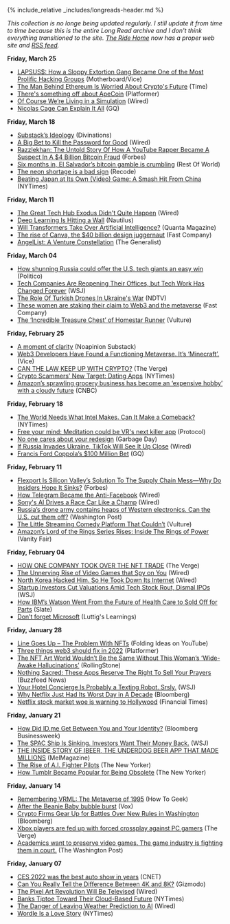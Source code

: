 {% include_relative _includes/longreads-header.md %}

_This collection is no longe being updated regularly. I still update it from time to time because this is the entire Long Read archive and I don't think everything transitioned to the site. [The Ride Home](https://www.ridehome.info/podcast/techmeme-ride-home/) now has a proper web site and [RSS feed](https://feedly.com/i/subscription/feed/https://www.ridehome.info/rss/)._

**Friday, March 25**
  * [LAPSUS$: How a Sloppy Extortion Gang Became One of the Most Prolific Hacking Groups](https://www.vice.com/en/article/3abedn/who-is-lapsus-hacking-gang) (Motherboard/Vice)
  * [The Man Behind Ethereum Is Worried About Crypto's Future](https://time.com/6158182/vitalik-buterin-ethereum-profile/?utm_source=pocket&utm_medium=email&utm_campaign=pockethits) (Time)
  * [There's something off about ApeCoin](https://www.platformer.news/p/theres-something-off-about-apecoin?s=w) (Platformer)
  * [Of Course We’re Living in a Simulation](https://www.wired.com/story/living-in-a-simulation/?src=longreads) (Wired)
  * [Nicolas Cage Can Explain It All](https://www.gq.com/story/nicolas-cage-april-cover-profile) (GQ)


**Friday, March 18**
  * [Substack’s Ideology](https://every.to/divinations/substack-s-ideology) (Divinations)
  * [A Big Bet to Kill the Password for Good](https://www.wired.com/story/fido-alliance-ios-android-password-replacement/) (Wired)
  * [Razzlekhan: The Untold Story Of How A YouTube Rapper Became A Suspect In A $4 Billion Bitcoin Fraud](https://www.forbes.com/sites/cyrusfarivar/2022/03/17/razzlekhan-bitcoin-heather-morgan/?sh=6c0511ec15f8) (Forbes)
  * [Six months in, El Salvador’s bitcoin gamble is crumbling](https://restofworld.org/2022/el-salvador-bitcoin/) (Rest Of World)
  * [The neon shortage is a bad sign](https://www.vox.com/recode/22983468/neon-shortage-chips-semiconductors-russia-ukraine) (Recode)
  * [Beating Japan at Its Own (Video) Game: A Smash Hit From China](https://www.nytimes.com/2022/03/16/business/genshin-impact-china-japan.html) (NYTimes)


**Friday, March 11**
  * [The Great Tech Hub Exodus Didn't Quite Happen](https://www.wired.com/story/pandemic-remote-working-fail/) (Wired)
  * [Deep Learning Is Hitting a Wall](https://nautil.us/deep-learning-is-hitting-a-wall-14467/) (Nautilus)
  * [Will Transformers Take Over Artificial Intelligence?](https://www.quantamagazine.org/will-transformers-take-over-artificial-intelligence-20220310/) (Quanta Magazine)
  * [The rise of Canva, the $40 billion design juggernaut](https://www.fastcompany.com/90721894/canva-design-platform-most-innovative-companies) (Fast Company)
  * [AngelList: A Venture Constellation](https://www.readthegeneralist.com/briefing/angellist) (The Generalist)

**Friday, March 04**
  * [How shunning Russia could offer the U.S. tech giants an easy win](https://www.politico.com/news/2022/03/04/u-s-tech-russia-money-00014067) (Politico)
  * [Tech Companies Are Reopening Their Offices, but Tech Work Has Changed Forever](https://www.wsj.com/articles/tech-companies-reopen-their-offices-facebook-google-11646365155?mod=djemalertNEWS) (WSJ)
  * [The Role Of Turkish Drones In Ukraine's War](https://www.ndtv.com/world-news/the-role-of-turkish-drones-in-ukraines-war-2799563) (NDTV)
  * [These women are staking their claim to Web3 and the metaverse](https://www.fastcompany.com/90722634/women-web3-metaverse) (Fast Company)
  * [The ‘Incredible Treasure Chest’ of Homestar Runner](https://www.vulture.com/article/homestar-runner-krister-johnson-interview.html) (Vulture)


**Friday, February 25**
  * [A moment of clarity](https://noahpinion.substack.com/p/a-moment-of-clarity?utm_source=url) (Noapinion Substack)
  * [Web3 Developers Have Found a Functioning Metaverse. It’s ‘Minecraft’.](https://www.vice.com/en/article/wxd4w5/web3-developers-have-discovered-a-functioning-metaverse-its-minecraft) (Vice)
  * [CAN THE LAW KEEP UP WITH CRYPTO?](https://www.theverge.com/22944579/crypto-bitcoin-internet-law-nft-tiktok-dances-tonya-evans-interview?scrolla=5eb6d68b7fedc32c19ef33b4) (The Verge)
  * [Crypto Scammers’ New Target: Dating Apps](https://www.nytimes.com/2022/02/21/technology/crypto-scammers-new-target-dating-apps.html?partner=slack&smid=sl-share) (NYTimes)
  * [Amazon’s sprawling grocery business has become an ‘expensive hobby’ with a cloudy future](https://www.cnbc.com/2022/02/19/amazons-sprawling-grocery-business-has-become-an-expensive-hobby.html) (CNBC)


**Friday, February 18**
  * [The World Needs What Intel Makes. Can It Make a Comeback?](https://www.nytimes.com/2022/02/17/technology/intel-ceo-patrick-gelsinger.html) (NYTimes)
  * [Free your mind: Meditation could be VR's next killer app](https://www.protocol.com/entertainment/calm-tripp-evolvr-vr-meditation) (Protocol)
  * [No one cares about your redesign](https://www.garbageday.email/p/no-one-cares-about-your-redesign?r=1dhmw&utm_source=url) (Garbage Day)
  * [If Russia Invades Ukraine, TikTok Will See It Up Close](https://www.wired.com/story/russia-ukraine-military-photos-video/) (Wired)
  * [Francis Ford Coppola’s $100 Million Bet](https://www.gq.com/story/francis-ford-coppola-50-years-after-the-godfather) (GQ)


**Friday, February 11**
  * [Flexport Is Silicon Valley’s Solution To The Supply Chain Mess—Why Do Insiders Hope It Sinks?](https://www.forbes.com/sites/alexkonrad/2022/02/07/flexport-is-silicon-valleys-solution-to-the-supply-chain-mess-why-do-insiders-hope-it-sinks/?sh=7d2dcf392753) (Forbes)
  * [How Telegram Became the Anti-Facebook](https://www.wired.com/story/how-telegram-became-anti-facebook/) (Wired)
  * [Sony's AI Drives a Race Car Like a Champ](https://www.wired.com/story/sony-ai-drives-race-car-champ/) (Wired)
  * [Russia’s drone army contains heaps of Western electronics. Can the U.S. cut them off?](https://www.washingtonpost.com/technology/2022/02/11/russian-military-drones-ukraine/) (Washington Post)
  * [The Little Streaming Comedy Platform That Couldn’t](https://www.vulture.com/article/seeso-oral-history.html?utm_source=tw&utm_medium=s1&utm_campaign=vulture) (Vulture)
  * [Amazon’s Lord of the Rings Series Rises: Inside The Rings of Power](https://www.vanityfair.com/hollywood/2022/02/amazon-the-rings-of-power-series-first-look) (Vanity Fair)

**Friday, February 04**
  * [HOW ONE COMPANY TOOK OVER THE NFT TRADE](https://www.theverge.com/2022/2/2/22914081/open-sea-nft-marketplace-web3-fundraising-finzer-a16z?scrolla=5eb6d68b7fedc32c19ef33b4) (The Verge)
  * [The Unnerving Rise of Video Games that Spy on You](https://www.wired.com/story/video-games-data-privacy-artificial-intelligence/) (Wired)
  * [North Korea Hacked Him. So He Took Down Its Internet](https://www.wired.com/story/north-korea-hacker-internet-outage/) (Wired)
  * [Startup Investors Cut Valuations Amid Tech Stock Rout, Dismal IPOs](https://www.wsj.com/articles/red-hot-startup-market-starts-to-chill-as-investors-turn-on-tech-stocks-11643718783?mod=djemalertNEWS) (WSJ)
  * [How IBM’s Watson Went From the Future of Health Care to Sold Off for Parts](https://slate.com/technology/2022/01/ibm-watson-health-failure-artificial-intelligence.html?utm_medium=social&utm_campaign=traffic&utm_source=article&utm_content=twitter_share) (Slate)
  * [Don’t forget Microsoft](https://luttig.substack.com/p/dont-forget-microsoft) (Luttig's Learnings)

**Friday, January 28**
  * [Line Goes Up – The Problem With NFTs](https://www.youtube.com/watch?v=YQ_xWvX1n9g) (Folding Ideas on YouTube)
  * [Three things web3 should fix in 2022](https://www.platformer.news/p/three-things-web3-should-fix-in-2022) (Platformer)
  * [The NFT Art World Wouldn’t Be the Same Without This Woman’s ‘Wide-Awake Hallucinations’](https://www.rollingstone.com/culture/culture-features/seneca-bored-ape-yacht-club-digital-art-nfts-1280341/) (RollingStone)
  * [Nothing Sacred: These Apps Reserve The Right To Sell Your Prayers](https://www.buzzfeednews.com/article/emilybakerwhite/apps-selling-your-prayers) (Buzzfeed News)
  * [Your Hotel Concierge Is Probably a Texting Robot. Srsly.](https://www.wsj.com/articles/your-hotel-concierge-is-probably-a-texting-robot-srsly-11642951463?mod=djemalertNEWS) (WSJ)
  * [Why Netflix Just Had Its Worst Day in A Decade](https://www.bloomberg.com/news/newsletters/2022-01-23/why-netflix-just-had-its-worst-day-in-a-decade?sref=Szq5ylDR) (Bloomberg)
  * [Netflix stock market woe is warning to Hollywood](https://www.ft.com/content/70f478ab-e48a-464e-ace9-33b86b51e2de) (Financial Times)


**Friday, January 21**
  * [How Did ID.me Get Between You and Your Identity?](https://www.bloomberg.com/news/features/2022-01-20/cybersecurity-company-id-me-is-becoming-government-s-digital-gatekeeper?sref=Szq5ylDR) (Bloomberg Businessweek)
  * [The SPAC Ship Is Sinking. Investors Want Their Money Back.](https://www.wsj.com/articles/the-spac-ship-is-sinking-investors-want-their-money-back-11642761012?mod=djemalertNEWS) (WSJ)
  * [THE INSIDE STORY OF IBEER, THE UNDERDOG BEER APP THAT MADE MILLIONS](https://melmagazine.com/en-us/story/ibeer-app-history) (MelMagazine)
  * [The Rise of A.I. Fighter Pilots](https://www.newyorker.com/magazine/2022/01/24/the-rise-of-ai-fighter-pilots?currentPage=all) (The New Yorker)
  * [How Tumblr Became Popular for Being Obsolete](https://www.newyorker.com/culture/infinite-scroll/how-tumblr-became-popular-for-being-obsolete) (The New Yorker)


**Friday, January 14**
  * [Remembering VRML: The Metaverse of 1995](https://www.howtogeek.com/778554/remembering-vrml-the-metaverse-of-1995/) (How To Geek)
  * [After the Beanie Baby bubble burst](https://www.vox.com/the-goods/22870250/nft-beanie-baby-price-guide-bubble-princess-value) (Vox)
  * [Crypto Firms Gear Up for Battles Over New Rules in Washington](https://www.bloomberg.com/news/articles/2022-01-11/crypto-firms-gear-up-for-battles-over-new-rules-in-washington?sref=Szq5ylDR) (Bloomberg)
  * [Xbox players are fed up with forced crossplay against PC gamers](https://www.theverge.com/2022/1/11/22868220/xbox-forced-crossplay-warzone-halo-infinite-issues?scrolla=5eb6d68b7fedc32c19ef33b4) (The Verge)
  * [Academics want to preserve video games. The game industry is fighting them in court.](https://www.washingtonpost.com/video-games/2022/01/12/video-game-preservation-emulation/) (The Washington Post)


**Friday, January 07**
  * [CES 2022 was the best auto show in years](https://www.cnet.com/roadshow/news/ces-2022-car-roundup-bmw-cadillac-chevy-chrysler-hyundai-mercedes-sony/) (CNET)
  * [Can You Really Tell the Difference Between 4K and 8K?](https://gizmodo.com/can-you-really-tell-the-difference-between-4k-and-8k-1848150141?scrolla=5eb6d68b7fedc32c19ef33b4) (Gizmodo)
  * [The Pixel Art Revolution Will Be Televised](https://www.wired.com/story/modern-pixel-art-games/) (Wired)
  * [Banks Tiptoe Toward Their Cloud-Based Future](https://www.nytimes.com/2022/01/03/business/wall-street-cloud-computing.html) (NYTimes)
  * [The Danger of Leaving Weather Prediction to AI](https://www.wired.com/story/weather-forecasting-artifical-intelligence/) (Wired)
  * [Wordle Is a Love Story](https://www.nytimes.com/2022/01/03/technology/wordle-word-game-creator.html) (NYTimes)
